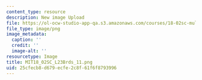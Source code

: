 ```yaml
---
content_type: resource
description: New image Upload
file: https://ol-ocw-studio-app-qa.s3.amazonaws.com/courses/18-02sc-multivariable-calculus-fall-2010/25cfecb8d679ecfe2c8f61f6f8793996_MIT18_02SC_L23Brds_11.png
file_type: image/png
image_metadata:
  caption: ''
  credit: ''
  image-alt: ''
resourcetype: Image
title: MIT18_02SC_L23Brds_11.png
uid: 25cfecb8-d679-ecfe-2c8f-61f6f8793996
---
```

